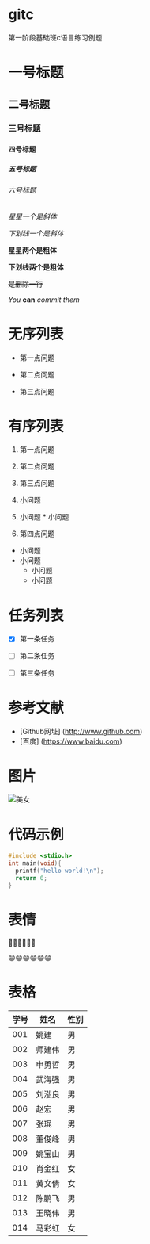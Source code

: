 # gitc
第一阶段基础班c语言练习例题

# 一号标题
## 二号标题
### 三号标题
#### 四号标题
##### 五号标题
###### 六号标题

*星星一个是斜体*

_下划线一个是斜体_

**星星两个是粗体**

__下划线两个是粗体__

~~是删除一行~~

_You_ **can** _commit them_

# 无序列表

* 第一点问题

* 第二点问题

* 第三点问题

# 有序列表
1. 第一点问题

2. 第二点问题

3. 第三点问题
  1. 小问题
  1. 小问题
    * 小问题
4. 第四点问题
  * 小问题
  * 小问题
    * 小问题
    * 小问题
     
# 任务列表
* [x] 第一条任务
* [ ] 第二条任务
* [ ] 第三条任务
    
    
# 参考文献
* [Github网址] (http://www.github.com)
* [百度] (https://www.baidu.com)

# 图片
![美女](https://timgsa.baidu.com/timg?image&quality=80&size=b9999_10000&sec=1489483258885&di=7e4f090f7cfd3414daa63371671b09de&imgtype=0&src=http%3A%2F%2Fimg5.duitang.com%2Fuploads%2Fitem%2F201511%2F15%2F20151115175457_XsWGu.jpeg)    
 
# 代码示例
```c
#include <stdio.h>
int main(void){
  printf("hello world!\n");
  return 0;
}
```

# 表情
:dash::dash::dash::dash::dash::dash:

:smile::smile::smile::smile::smile::smile:

# 表格
学号 | 姓名 | 性别
-----|------|-----
001 | 姚建  | 男
002 | 师建伟 | 男
003 | 申勇哲 | 男
004 | 武海强 | 男
005 | 刘泓良 | 男
006 | 赵宏 | 男
007 | 张琨 | 男
008 | 董俊峰 | 男
009 | 姚宝山 | 男
010 | 肖金红 | 女
011 | 黄文倩 | 女
012 | 陈鹏飞 | 男
013 | 王晓伟 | 男
014 | 马彩虹 | 女
    
    
    
    
    
